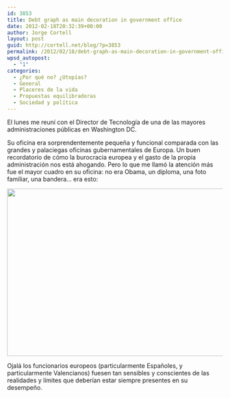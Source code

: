 ```yaml
---
id: 3853
title: Debt graph as main decoration in government office
date: 2012-02-18T20:32:39+00:00
author: Jorge Cortell
layout: post
guid: http://cortell.net/blog/?p=3853
permalink: /2012/02/18/debt-graph-as-main-decoration-in-government-office/
wpsd_autopost:
  - "1"
categories:
  - ¿Por qué no? ¿Utopías?
  - General
  - Placeres de la vida
  - Propuestas equilibradoras
  - Sociedad y polí­tica
---
```

El lunes me reuní con el Director de Tecnología de una de las mayores administraciones públicas en Washington DC.

Su oficina era sorprendentemente pequeña y funcional comparada con las grandes y palaciegas oficinas gubernamentales de Europa. Un buen recordatorio de cómo la burocracia europea y el gasto de la propia administración nos está ahogando. Pero lo que me llamó la atención más fue el mayor cuadro en su oficina: no era Obama, un diploma, una foto familiar, una bandera&#8230; era esto:

[<img title="US Debt" src="http://www.mygovcost.org/wp-content/uploads/2012/01/debt_gdp-652x391.jpg" alt="" width="652" height="391" />](http://www.mygovcost.org/2012/01/14/federal-debt-climbs-past-annual-gdp/)

Ojalá los funcionarios europeos (particularmente Españoles, y particularmente Valencianos) fuesen tan sensibles y conscientes de las realidades y límites que deberían estar siempre presentes en su desempeño.
